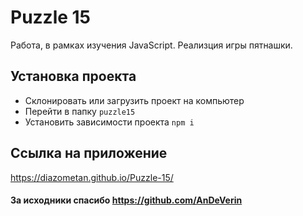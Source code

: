 # Puzzle 15

Работа, в рамках изучения JavaScript. Реализция игры пятнашки.

## Установка проекта

- Склонировать или загрузить проект на компьютер
- Перейти в папку `puzzle15`
- Установить зависимости проекта `npm i`

## Ссылка на приложение

https://diazometan.github.io/Puzzle-15/

#### За исходники спасибо https://github.com/AnDeVerin
